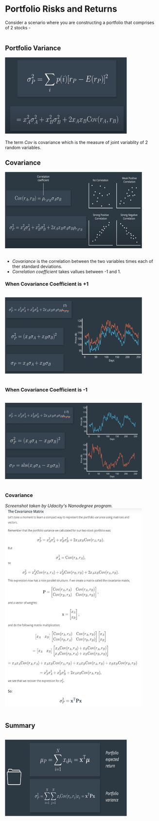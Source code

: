 # Portfolio Risks and Returns

Consider a scenario where you are constructing a portfolio that comprises of 2 stocks -<br><br>

## Portfolio Variance
<img src="./images/1. portfolio variance.png" width=400 height=250></img><br><br>
The term *Cov* is covariance which is the measure of joint variablity of 2 random variables.

## Covariance
<img src="./images/3. correlation_coeff.png" width=450 height=250></img><br><br>

* *Covariance* is the correlation between the two variables times each of ther standard deviations.
* *Correlation coefficient* takes vallues between -1 and 1.

### When Covariance Coefficient is +1

<br><img src="./images/4. when ro +1.png" width=450 height=250></img><br><br>

### When Covariance Coefficient is -1

<br><img src="./images/5. when ro -1.png" width=450 height=250></img><br><br>

### Covariance 
*Screenshot taken by Udacity's Nanodegree program.*
<br><img src="./images/2. covariance matrix.png" width=450 height=650></img><br><br>

## Summary

<br><img src="./images/4. portfolio return and variance.png" width=400 height=250></img><br><br>


